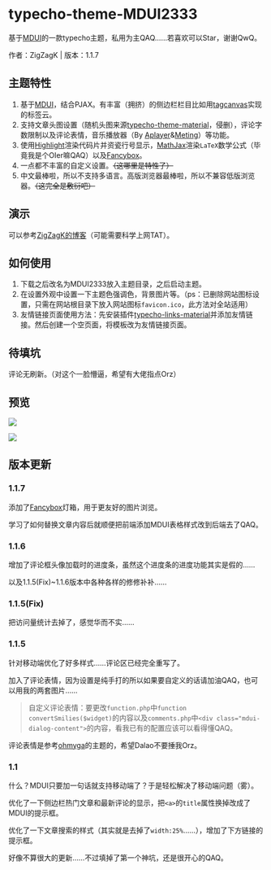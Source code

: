 # typecho-theme-MDUI2333

基于[MDUI](https://mdui.org)的一款typecho主题，私用为主QAQ……若喜欢可以Star，谢谢QwQ。

作者：ZigZagK | 版本：1.1.7

## 主题特性

1. 基于[MDUI](https://www.mdui.org/)，结合PJAX。有丰富（拥挤）的侧边栏栏目比如用[tagcanvas](http://www.goat1000.com/tagcanvas.php)实现的标签云。
2. 支持文章头图设置（随机头图来源[typecho-theme-material](https://github.com/viosey/typecho-theme-material/tree/master/img/random)，侵删），评论字数限制以及评论表情，音乐播放器（By [Aplayer](https://github.com/MoePlayer/APlayer)&[Meting](https://github.com/metowolf/MetingJS)）等功能。
3. 使用[Highlight](https://highlightjs.org/)渲染代码片并资瓷行号显示，[MathJax](https://www.mathjax.org/)渲染`LaTeX`数学公式（毕竟我是个OIer嘛QAQ）以及[Fancybox]()。
4. 一点都不丰富的自定义设置。~~（这哪里是特性了）~~
5. 中文最棒啦，所以不支持多语言。高版浏览器最棒啦，所以不兼容低版浏览器。~~（这完全是敷衍吧）~~

## 演示

可以参考[ZigZagK的博客](https://zigzagk.top)（可能需要科学上网TAT）。

## 如何使用

1. 下载之后改名为MDUI2333放入主题目录，之后启动主题。
2. 在设置外观中设置一下主题色强调色，背景图片等。（ps：已删除网站图标设置，只需在网站根目录下放入网站图标`favicon.ico`，此方法对全站适用）
3. 友情链接页面使用方法：先安装插件[typecho-links-material](https://github.com/idawnlight/typecho-links-material)并添加友情链接。然后创建一个空页面，将模板改为友情链接页面。

## 待填坑

评论无刷新。（对这个一脸懵逼，希望有大佬指点Orz）

## 预览

![](https://raw.githubusercontent.com/ZigZagK/typecho-theme-MDUI2333/master/screenshot.png)

![](https://raw.githubusercontent.com/ZigZagK/typecho-theme-MDUI2333/master/preview.png)

## 版本更新

### 1.1.7

添加了[Fancybox](https://fancyapps.com/fancybox/3/)灯箱，用于更友好的图片浏览。

学习了如何替换文章内容后就顺便把前端添加MDUI表格样式改到后端去了QAQ。

### 1.1.6

增加了评论框头像加载时的进度条，虽然这个进度条的进度功能其实是假的……

以及1.1.5(Fix)~1.1.6版本中各种各样的修修补补……

### 1.1.5(Fix)

把访问量统计去掉了，感觉华而不实……

### 1.1.5

针对移动端优化了好多样式……评论区已经完全重写了。

加入了评论表情，因为设置是纯手打的所以如果要自定义的话请加油QAQ，也可以用我的两套图片……

> 自定义评论表情：要更改`function.php`中`function convertSmilies($widget)`的内容以及`comments.php`中`<div class="mdui-dialog-content">`的内容，看我已有的配置应该可以看得懂QAQ。

评论表情是参考[ohmyga](https://ohmyga.net/)的主题的，希望Dalao不要捶我Orz。

### 1.1

什么？MDUI只要加一句话就支持移动端了？于是轻松解决了移动端问题（雾）。

优化了一下侧边栏热门文章和最新评论的显示，把`<a>`的`title`属性换掉改成了MDUI的提示框。

优化了一下文章搜索的样式（其实就是去掉了`width:25%`……），增加了下方链接的提示框。

好像不算很大的更新……不过填掉了第一个神坑，还是很开心的QAQ。